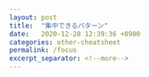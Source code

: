 ```yaml
---
layout: post
title:  "集中できるパターン"
date:   2020-12-28 12:39:36 +0900
categories: other-cheatsheet
permalink: /focus
excerpt_separator: <!--more-->
---
```



